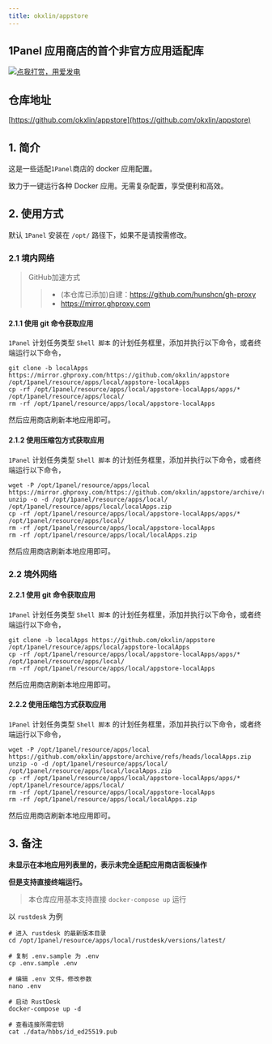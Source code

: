 ```yaml
---
title: okxlin/appstore
---
```


## 1Panel 应用商店的首个非官方应用适配库

[![**点我打赏，用爱发电**](https://pic1.afdiancdn.com/user/23e549ae343011ee8e395254001e7c00/common/a9646d838a96c60f68a6dc21a9013aee_w1440_h360_s180.png?imageView2/1/w/3000/h/800)](https://afdian.net/a/dockerapps)


## 仓库地址

[https://github.com/okxlin/appstore](https://github.com/okxlin/appstore)

## 1. 简介

这是一些适配`1Panel`商店的 docker 应用配置。

致力于一键运行各种 Docker 应用。无需复杂配置，享受便利和高效。

## 2. 使用方式

默认 `1Panel` 安装在 `/opt/` 路径下，如果不是请按需修改。

### 2.1 境内网络

> GitHub加速方式
>> - (本仓库已添加)自建：https://github.com/hunshcn/gh-proxy
>> - https://mirror.ghproxy.com

#### 2.1.1 使用 git 命令获取应用

`1Panel` 计划任务类型 `Shell 脚本` 的计划任务框里，添加并执行以下命令，或者终端运行以下命令，

```shell
git clone -b localApps https://mirror.ghproxy.com/https://github.com/okxlin/appstore /opt/1panel/resource/apps/local/appstore-localApps
cp -rf /opt/1panel/resource/apps/local/appstore-localApps/apps/* /opt/1panel/resource/apps/local/
rm -rf /opt/1panel/resource/apps/local/appstore-localApps
```

然后应用商店刷新本地应用即可。

#### 2.1.2 使用压缩包方式获取应用

`1Panel` 计划任务类型 `Shell 脚本` 的计划任务框里，添加并执行以下命令，或者终端运行以下命令，

```shell
wget -P /opt/1panel/resource/apps/local https://mirror.ghproxy.com/https://github.com/okxlin/appstore/archive/refs/heads/localApps.zip
unzip -o -d /opt/1panel/resource/apps/local/ /opt/1panel/resource/apps/local/localApps.zip
cp -rf /opt/1panel/resource/apps/local/appstore-localApps/apps/* /opt/1panel/resource/apps/local/
rm -rf /opt/1panel/resource/apps/local/appstore-localApps
rm -rf /opt/1panel/resource/apps/local/localApps.zip
```

然后应用商店刷新本地应用即可。

### 2.2 境外网络

#### 2.2.1 使用 git 命令获取应用

`1Panel` 计划任务类型 `Shell 脚本` 的计划任务框里，添加并执行以下命令，或者终端运行以下命令，

```shell
git clone -b localApps https://github.com/okxlin/appstore /opt/1panel/resource/apps/local/appstore-localApps
cp -rf /opt/1panel/resource/apps/local/appstore-localApps/apps/* /opt/1panel/resource/apps/local/
rm -rf /opt/1panel/resource/apps/local/appstore-localApps
```

然后应用商店刷新本地应用即可。

#### 2.2.2 使用压缩包方式获取应用

`1Panel` 计划任务类型 `Shell 脚本` 的计划任务框里，添加并执行以下命令，或者终端运行以下命令，

```shell
wget -P /opt/1panel/resource/apps/local https://github.com/okxlin/appstore/archive/refs/heads/localApps.zip
unzip -o -d /opt/1panel/resource/apps/local/ /opt/1panel/resource/apps/local/localApps.zip
cp -rf /opt/1panel/resource/apps/local/appstore-localApps/apps/* /opt/1panel/resource/apps/local/
rm -rf /opt/1panel/resource/apps/local/appstore-localApps
rm -rf /opt/1panel/resource/apps/local/localApps.zip
```

然后应用商店刷新本地应用即可。


## 3. 备注

**未显示在本地应用列表里的，表示未完全适配应用商店面板操作**

**但是支持直接终端运行。**

> 本仓库应用基本支持直接 `docker-compose up` 运行

以 `rustdesk` 为例


```shell
# 进入 rustdesk 的最新版本目录
cd /opt/1panel/resource/apps/local/rustdesk/versions/latest/

# 复制 .env.sample 为 .env
cp .env.sample .env

# 编辑 .env 文件，修改参数
nano .env

# 启动 RustDesk
docker-compose up -d

# 查看连接所需密钥
cat ./data/hbbs/id_ed25519.pub
```